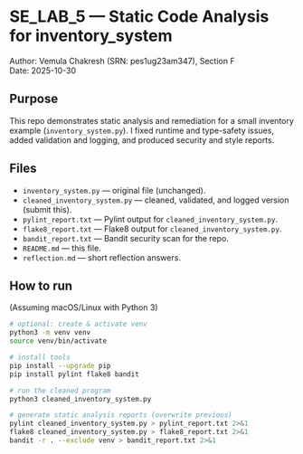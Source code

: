 # SE_LAB_5 — Static Code Analysis for inventory_system

Author: Vemula Chakresh (SRN: pes1ug23am347), Section F  
Date: 2025-10-30

## Purpose
This repo demonstrates static analysis and remediation for a small inventory example (`inventory_system.py`). I fixed runtime and type-safety issues, added validation and logging, and produced security and style reports.

## Files
- `inventory_system.py` — original file (unchanged).
- `cleaned_inventory_system.py` — cleaned, validated, and logged version (submit this).
- `pylint_report.txt` — Pylint output for `cleaned_inventory_system.py`.
- `flake8_report.txt` — Flake8 output for `cleaned_inventory_system.py`.
- `bandit_report.txt` — Bandit security scan for the repo.
- `README.md` — this file.
- `reflection.md` — short reflection answers.

## How to run
(Assuming macOS/Linux with Python 3)

```bash
# optional: create & activate venv
python3 -m venv venv
source venv/bin/activate

# install tools
pip install --upgrade pip
pip install pylint flake8 bandit

# run the cleaned program
python3 cleaned_inventory_system.py

# generate static analysis reports (overwrite previous)
pylint cleaned_inventory_system.py > pylint_report.txt 2>&1
flake8 cleaned_inventory_system.py > flake8_report.txt 2>&1
bandit -r . --exclude venv > bandit_report.txt 2>&1
